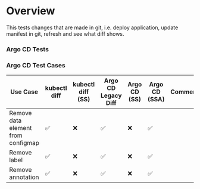 # Overview

This tests changes that are made in git, i.e. deploy application, update manifest in git, refresh and see what diff shows.

### Argo CD Tests

### Argo CD Test Cases

| Use Case                                                 | kubectl diff | kubectl diff (SS)   |Argo CD Legacy Diff | Argo CD (SS) | Argo CD (SSA) | Comment |
| -------------                                            | ------------ | ------------------- | ------------------ | ------------ | ------------- | ------- |
| Remove data element from configmap                       |       ✅     |         ❌          |         ✅         |      ❌      |      ✅       |         |
| Remove label                                             |       ✅     |         ❌          |         ✅         |      ❌      |      ✅       |         |
| Remove annotation                                        |       ✅     |         ❌          |         ✅         |      ❌      |      ✅       |         |

